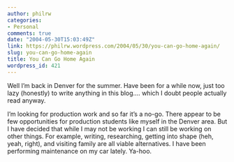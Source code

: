 ```yaml
---
author: philrw
categories:
- Personal
comments: true
date: "2004-05-30T15:03:49Z"
link: https://philrw.wordpress.com/2004/05/30/you-can-go-home-again/
slug: you-can-go-home-again
title: You Can Go Home Again
wordpress_id: 421
---
```


Well I’m back in Denver for the summer. Have been for a while now, just too lazy (honestly) to write anything in this blog.... which I doubt people actually read anyway.

I’m looking for production work and so far it’s a no-go. There appear to be few opportunities for production students like myself in the Denver area. But I have decided that while I may not be working I can still be working on other things. For example, writing, researching, getting into shape (heh, yeah, right), and visiting family are all viable alternatives. I have been performing maintenance on my car lately. Ya-hoo.